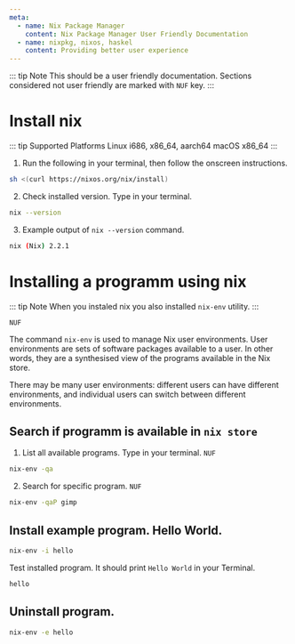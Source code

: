 ```yaml
---
meta:
  - name: Nix Package Manager
    content: Nix Package Manager User Friendly Documentation
  - name: nixpkg, nixos, haskel
    content: Providing better user experience
---
```


::: tip Note
This should be a user friendly documentation. 
Sections considered not user friendly are marked with `NUF` key.
:::

# Install nix

::: tip Supported Platforms
Linux i686, x86_64, aarch64
macOS x86_64
:::

1. Run the following in your terminal, then follow the onscreen instructions.

```sh
sh <(curl https://nixos.org/nix/install)
```
2. Check installed version. Type in your terminal.

```sh
nix --version
```

3. Example output of `nix --version` command.

```sh
nix (Nix) 2.2.1
```

# Installing a programm using nix

::: tip Note
When you instaled nix you also installed `nix-env` utility.
:::

`NUF`

The command `nix-env` is used to manage Nix user environments. User environments are sets of software packages available to a
user. In other words, they are a synthesised view of the programs available in the Nix store. 

There may be many user environments: different users can have different environments, and individual users can switch between different
environments.

## Search if programm is available in `nix store`

1. List all available programs. Type in your terminal.
`NUF`
```sh
nix-env -qa
```

2. Search for specific program.
`NUF`
```sh
nix-env -qaP gimp
```

## Install example program. Hello World. 


```sh
nix-env -i hello
```
Test installed program. It should print `Hello World` in your Terminal.

```sh
hello
```

## Uninstall program.

```sh
nix-env -e hello
```
